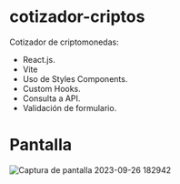 # cotizador-criptos
 Cotizador de criptomonedas:

- React.js.
- Vite
- Uso de Styles Components.
- Custom Hooks.
- Consulta a API.
- Validación de formulario.

# Pantalla
![Captura de pantalla 2023-09-26 182942](https://github.com/Lindapazw/cotizador-criptos/assets/88910652/a96d1dc3-54aa-4d54-8593-c3837cb51738)
